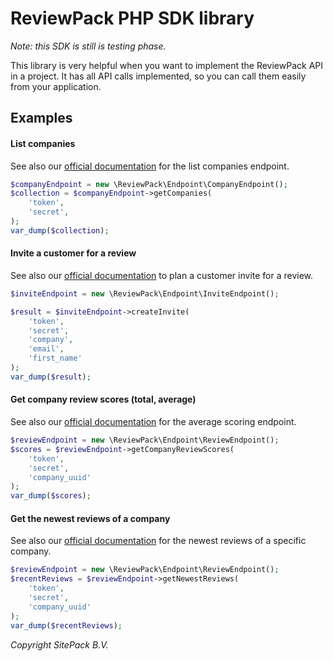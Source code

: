 
# ReviewPack PHP SDK library

_Note: this SDK is still is testing phase._

This library is very helpful when you want to implement the ReviewPack API in a project. It has all API calls implemented, so you can call them easily from your application.

## Examples

#### List companies

See also our [official documentation](https://reviewpack.nl/developers-api#list-companies) for the list companies endpoint.

```php
$companyEndpoint = new \ReviewPack\Endpoint\CompanyEndpoint();
$collection = $companyEndpoint->getCompanies(
    'token',
    'secret',
);
var_dump($collection);
```

#### Invite a customer for a review

See also our [official documentation](https://reviewpack.nl/developers-api#plan-invite) to plan a customer invite for a review.

```php
$inviteEndpoint = new \ReviewPack\Endpoint\InviteEndpoint();

$result = $inviteEndpoint->createInvite(
    'token',
    'secret',
    'company',
    'email',
    'first_name'
);
var_dump($result);
```

#### Get company review scores (total, average)

See also our [official documentation](https://reviewpack.nl/developers-api#review-scores) for the average scoring endpoint.

```php
$reviewEndpoint = new \ReviewPack\Endpoint\ReviewEndpoint();
$scores = $reviewEndpoint->getCompanyReviewScores(
    'token',
    'secret',
    'company_uuid'
);
var_dump($scores);
```

#### Get the newest reviews of a company

See also our [official documentation](https://reviewpack.nl/developers-api#newest-reviews) for the newest reviews of a specific company.

```php
$reviewEndpoint = new \ReviewPack\Endpoint\ReviewEndpoint();
$recentReviews = $reviewEndpoint->getNewestReviews(
    'token',
    'secret',
    'company_uuid'
);
var_dump($recentReviews);
```

_Copyright SitePack B.V._